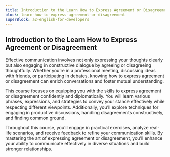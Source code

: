 ```yaml
---
title: Introduction to the Learn How to Express Agreement or Disagreement
block: learn-how-to-express-agreement-or-disagreement
superBlock: a2-english-for-developers
---
```


## Introduction to the Learn How to Express Agreement or Disagreement

Effective communication involves not only expressing your thoughts clearly but also engaging in constructive dialogue by agreeing or disagreeing thoughtfully. Whether you’re in a professional meeting, discussing ideas with friends, or participating in debates, knowing how to express agreement or disagreement can enrich conversations and foster mutual understanding.

This course focuses on equipping you with the skills to express agreement or disagreement confidently and diplomatically. You will learn various phrases, expressions, and strategies to convey your stance effectively while respecting different viewpoints. Additionally, you’ll explore techniques for engaging in productive discussions, handling disagreements constructively, and finding common ground.

Throughout this course, you’ll engage in practical exercises, analyze real-life scenarios, and receive feedback to refine your communication skills. By mastering the art of expressing agreement or disagreement, you’ll enhance your ability to communicate effectively in diverse situations and build stronger relationships.
